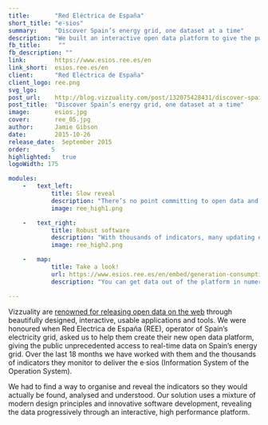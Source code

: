 ```yaml
---
title:       "Red Eléctrica de España"
short_title: "e-sios"
summary:     "Discover Spain’s energy grid, one dataset at a time"
description: "We built an interactive open data platform to give the public unprecedented access to real-time information about Spain's energy grid."
fb_title:     ""
fb_description: "" 
link:        https://www.esios.ree.es/en
link_short:  esios.ree.es/en
client:      "Red Eléctrica de España"
client_logo: ree.png
svg_lgo:     
post_url:    http://blog.vizzuality.com/post/132075428431/discover-spains-energy-grid-one-dataset-at-a
post_title:  "Discover Spain’s energy grid, one dataset at a time"
image:       esios.jpg
cover:       ree_05.jpg
author:      Jamie Gibson
date:        2015-10-26
release_date:  September 2015
order:      5
highlighted:   true
logoWidth: 175

modules:
    -   text_left:
            title: Slow reveal
            description: "There’s no point committing to open data and transparency if you make it hard for people to actually understand the details and nuance of the data. We built the platform using the idea of progressive disclosure, introducing people to the data slowly then providing more complicated datasets and advanced analysis when you've found the data you're looking for." 
            image: ree_high1.png

    -   text_right:
            title: Robust software
            description: "With thousands of indicators, many updating every 10 minutes, we had to build a strong back-end to hold and serve all this data. We then visualise the data as interactive graphs through a series of widgets. This keeps the performance of front-end high, helping us entertain and enchant the users with rich, interactive data visualisations."
            image: ree_high2.png

    -   map:
            title: Take a look!
            url: https://www.esios.ree.es/en/embed/generation-consumption-variation
            description: "You can get data out of the platform in numerous ways: print it, download as csv, json or exel, or embed it as an iframe."

---
```

Vizzuality are [renowned for releasing open data on the web](/projects/EDI) through beautifully designed, interactive, usable applications and tools. We were honoured when Red Electrica de España (REE), operator of Spain’s electricity grid, asked us to help them create their new open data platform, giving the public unprecedented access to real-time data on Spain’s energy grid. Over the last 18 months we have worked with them and the thousands of indicators they monitor to deliver the e·sios (Information System of the Operation System). 

We had to find a way to organise and reveal the indicators so they would actually be found, analysed and understood. Our solution uses a mixture of modern design principles and innovative software development, revealing the data progressively through an interactive, high performance platform. 
